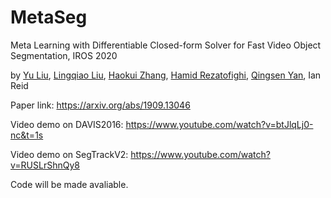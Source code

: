 # MetaSeg
Meta Learning with Differentiable Closed-form Solver for Fast Video Object Segmentation, IROS 2020

by [Yu Liu](https://sites.google.com/site/yuliuunilau/home), [Lingqiao Liu](https://sites.google.com/site/lingqiaoliu83/home), [Haokui Zhang](https://dblp.org/pid/197/5431.html), [Hamid Rezatofighi](https://research.monash.edu/en/persons/hamid-rezatofighi), [Qingsen Yan](https://qingsenyangit.github.io/), Ian Reid

Paper link: https://arxiv.org/abs/1909.13046

Video demo on DAVIS2016:
https://www.youtube.com/watch?v=btJlqLj0-nc&t=1s

Video demo on SegTrackV2:
https://www.youtube.com/watch?v=RUSLrShnQy8



Code will be made avaliable.


